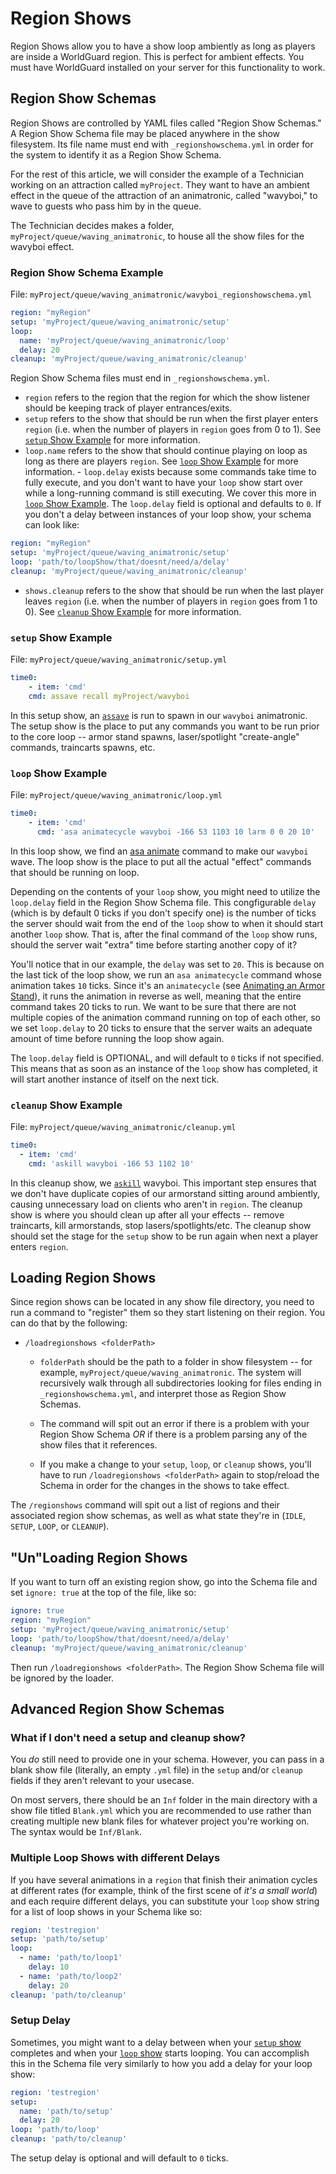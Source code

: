 # Region Shows

Region Shows allow you to have a show loop ambiently as long as players are inside a WorldGuard region. This is perfect for ambient effects. You must have WorldGuard installed on your server for this functionality to work.

## Region Show Schemas

Region Shows are controlled by YAML files called "Region Show Schemas." A Region Show Schema file may be placed anywhere in the show filesystem. Its file name must end with `_regionshowschema.yml` in order for the system to identify it as a Region Show Schema.

For the rest of this article, we will consider the example of a Technician working on an attraction called `myProject`. They want to have an ambient effect in the queue of the attraction of an animatronic, called "wavyboi," to wave to guests who pass him by in the queue.

The Technician decides makes a folder, `myProject/queue/waving_animatronic`, to house all the show files for the wavyboi effect.


### Region Show Schema Example
File: `myProject/queue/waving_animatronic/wavyboi_regionshowschema.yml`
```yaml
region: "myRegion"
setup: 'myProject/queue/waving_animatronic/setup'
loop:
  name: 'myProject/queue/waving_animatronic/loop'
  delay: 20
cleanup: 'myProject/queue/waving_animatronic/cleanup'
```

Region Show Schema files must end in `_regionshowschema.yml`. 
- `region` refers to the region that the region for which the show listener should be keeping track of player entrances/exits.
- `setup` refers to the show that should be run when the first player enters `region` (i.e. when the number of players in `region` goes from 0 to 1). See [`setup` Show Example](#setup-show-example) for more information.
- `loop.name` refers to the show that should continue playing on loop as long as there are players `region`. See [`loop` Show Example](#loop-show-example) for more information.
		- `loop.delay` exists because some commands take time to fully execute, and you don't want to have your `loop` show start over while a long-running command is still executing. We cover this more in [`loop` Show Example](#loop-show-example). The `loop.delay` field is optional and defaults to `0`. If you don't a delay between instances of your loop show, your schema can look like:
```yaml
region: "myRegion"
setup: 'myProject/queue/waving_animatronic/setup'
loop: 'path/to/loopShow/that/doesnt/need/a/delay'
cleanup: 'myProject/queue/waving_animatronic/cleanup'
```
- `shows.cleanup` refers to the show that should be run when the last player leaves `region` (i.e. when the number of players in `region` goes from 1 to 0). See [`cleanup` Show Example](#cleanup-show-example) for more information.


### `setup` Show Example
File: `myProject/queue/waving_animatronic/setup.yml`
```yaml
time0:
	- item: 'cmd'
    cmd: assave recall myProject/wavyboi
```

In this setup show, an [`assave`](/Technicians/ArmorStandAnimations#saving-armor-stands) is run to spawn in our `wavyboi` animatronic. The setup show is the place to put any commands you want to be run prior to the core loop -- armor stand spawns, laser/spotlight "create-angle" commands, traincarts spawns, etc.

### `loop` Show Example
File: `myProject/queue/waving_animatronic/loop.yml`
```yaml
time0:
	- item: 'cmd'
	  cmd: 'asa animatecycle wavyboi -166 53 1103 10 larm 0 0 20 10'
```

In this loop show, we find an [asa animate](/Technicians/ArmorStandAnimations#animating-an-armor-stand) command to make our `wavyboi` wave. The loop show is the place to put all the actual "effect" commands that should be running on loop. 

Depending on the contents of your `loop` show, you might need to utilize the `loop.delay` field in the Region Show Schema file. This congfigurable `delay` (which is by default 0 ticks if you don't specify one) is the number of ticks the server should wait from the end of the `loop` show to when it should start another `loop` show. That is, after the final command of the `loop` show runs, should the server wait "extra" time before starting another copy of it?

You'll notice that in our example, the `delay` was set to `20`. This is because on the last tick of the loop show, we run an `asa animatecycle` command whose animation takes `10` ticks. Since it's an `animatecycle` (see [Animating an Armor Stand](/Technicians/ArmorStandAnimations#animating-an-armor-stand)), it runs the animation in reverse as well, meaning that the entire command takes 20 ticks to run. We want to be sure that there are not multiple copies of the animation command running on top of each other, so we set `loop.delay` to 20 ticks to ensure that the server waits an adequate amount of time before running the loop show again.  

The `loop.delay` field is OPTIONAL, and will default to `0` ticks if not specified. This means that as soon as an instance of the `loop` show has completed, it will start another instance of itself on the next tick.

### `cleanup` Show Example
File: `myProject/queue/waving_animatronic/cleanup.yml`
```yaml
time0:
  - item: 'cmd'
    cmd: 'askill wavyboi -166 53 1102 10'
```

In this cleanup show, we [`askill`](/Technicians/ArmorStandAnimations#killing-armor-stands) wavyboi. This important step ensures that we don't have duplicate copies of our armorstand sitting around ambiently, causing unnecessary load on clients who aren't in `region`. The cleanup show is where you should clean up after all your effects -- remove traincarts, kill armorstands, stop lasers/spotlights/etc. The cleanup show should set the stage for the `setup` show to be run again when next a player enters `region`.



## Loading Region Shows
Since region shows can be located in any show file directory, you need to run a command to "register" them so they start listening on their region. You can do that by the following:

- `/loadregionshows <folderPath>`
	- `folderPath` should be the path to a folder in show filesystem -- for example, `myProject/queue/waving_animatronic`. The system will recursively walk through all subdirectories looking for files ending in `_regionshowschema.yml`, and interpret those as Region Show Schemas.
  - The command will spit out an error if there is a problem with your Region Show Schema *OR* if there is a problem parsing any of the show files that it references.

  - If you make a change to your `setup`, `loop`, or `cleanup` shows, you'll have to run `/loadregionshows <folderPath>` again to stop/reload the Schema in order for the changes in the shows to take effect.

The `/regionshows` command will spit out a list of regions and their associated region show schemas, as well as what state they're in (`IDLE`, `SETUP`, `LOOP`, or `CLEANUP`).

## "Un"Loading Region Shows
If you want to turn off an existing region show, go into the Schema file and set `ignore: true` at the top of the file, like so:
```yaml
ignore: true
region: "myRegion"
setup: 'myProject/queue/waving_animatronic/setup'
loop: 'path/to/loopShow/that/doesnt/need/a/delay'
cleanup: 'myProject/queue/waving_animatronic/cleanup'
```
Then run `/loadregionshows <folderPath>`. The Region Show Schema file will be ignored by the loader.


## Advanced Region Show Schemas
### What if I don't need a setup and cleanup show?
You *do* still need to provide one in your schema. However, you can pass in a blank show file (literally, an empty `.yml` file) in the `setup` and/or `cleanup` fields if they aren't relevant to your usecase.

On most servers, there should be an `Inf` folder in the main directory with a show file titled `Blank.yml` which you are recommended to use rather than creating multiple new blank files for whatever project you're working on. The syntax would be `Inf/Blank`.


### Multiple Loop Shows with different Delays
If you have several animations in a `region` that finish their animation cycles at different rates (for example, think of the first scene of *it's a small world*) and each require different delays, you can substitute your `loop` show string for a list of loop shows in your Schema like so:
```yaml
region: 'testregion'
setup: 'path/to/setup'
loop: 
  - name: 'path/to/loop1'
    delay: 10
  - name: 'path/to/loop2'
    delay: 20
cleanup: 'path/to/cleanup'
```

### Setup Delay
Sometimes, you might want to a delay between when your [`setup` show](#setup-show-example) completes and when your [`loop` show](#loop-show-example) starts looping. You can accomplish this in the Schema file very similarly to how you add a delay for your loop show:
```yaml
region: 'testregion'
setup:
  name: 'path/to/setup'
  delay: 20
loop: 'path/to/loop'
cleanup: 'path/to/cleanup'
```
The setup delay is optional and will default to `0` ticks.

